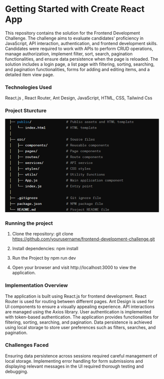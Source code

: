 # Getting Started with Create React App

This repository contains the solution for the Frontend Development Challenge. The challenge aims to evaluate candidates' proficiency in JavaScript, API interaction, authentication, and frontend development skills. Candidates were required to work with APIs to perform CRUD operations, manage authorization, implement filter, sort, search, pagination functionalities, and ensure data persistence when the page is reloaded. The solution includes a login page, a list page with filtering, sorting, searching, and pagination functionalities, forms for adding and editing items, and a detailed item view page.



### Technologies Used
React.js ,
React Router,
Ant Design,
JavaScript,
HTML,
CSS,
Tailwind Css


### Project Sturcture
![Sample Image](screenshot_for_readme/Screenshot%20(67).png)

### Running the project

1. Clone the repository:
git clone https://github.com/yourusername/frontend-development-challenge.git

2. Install dependencies:
npm install 

3. Run the Project by 
npm run dev

4. Open your browser and visit http://localhost:3000 to view the application.



### Implementation Overview
The application is built using React.js for frontend development.
React Router is used for routing between different pages.
Ant Design is used for UI components to ensure a visually appealing experience.
API interactions are managed using the Axios library.
User authentication is implemented with token-based authentication.
The application provides functionalities for filtering, sorting, searching, and pagination.
Data persistence is achieved using local storage to store user preferences such as filters, searches, and pagination.

### Challenges Faced

Ensuring data persistence across sessions required careful management of local storage.
Implementing error handling for form submissions and displaying relevant messages in the UI required thorough testing and debugging.

